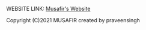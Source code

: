 WEBSITE LINK: [Musafir's Website](https://musafirtravel.netlify.app/)

Copyright (C)2021 MUSAFIR
created by praveensingh
